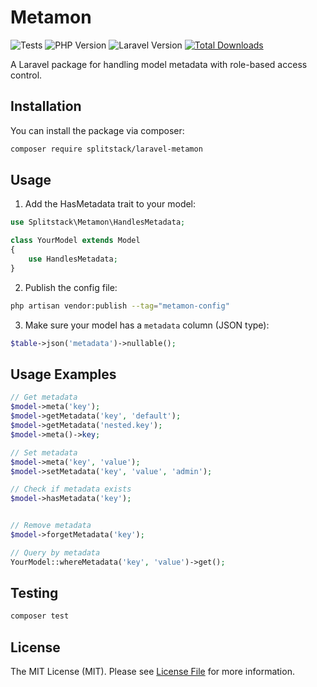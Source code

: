 # Metamon

![Tests](https://img.shields.io/github/actions/workflow/status/emilienkopp/metamon/tests.yml?label=tests)
![PHP Version](https://img.shields.io/badge/php-%5E8.1-blue)
![Laravel Version](https://img.shields.io/badge/laravel-11.x-red)
[![Total Downloads](https://img.shields.io/packagist/dt/splitstack/laravel-metamon.svg?style=flat-square)](https://packagist.org/packages/splitstack/laravel-metamon)

A Laravel package for handling model metadata with role-based access control.

## Installation

You can install the package via composer:

```bash
composer require splitstack/laravel-metamon
```

## Usage

1. Add the HasMetadata trait to your model:

```php
use Splitstack\Metamon\HandlesMetadata;

class YourModel extends Model
{
    use HandlesMetadata;
}
```

2. Publish the config file:

```bash
php artisan vendor:publish --tag="metamon-config"
```

3. Make sure your model has a `metadata` column (JSON type):

```php
$table->json('metadata')->nullable();
```

## Usage Examples

```php
// Get metadata
$model->meta('key');
$model->getMetadata('key', 'default');
$model->getMetadata('nested.key');
$model->meta()->key;

// Set metadata
$model->meta('key', 'value');
$model->setMetadata('key', 'value', 'admin');

// Check if metadata exists
$model->hasMetadata('key');


// Remove metadata
$model->forgetMetadata('key');

// Query by metadata
YourModel::whereMetadata('key', 'value')->get();
```

## Testing

```bash
composer test
```

## License

The MIT License (MIT). Please see [License File](LICENSE.md) for more information.
